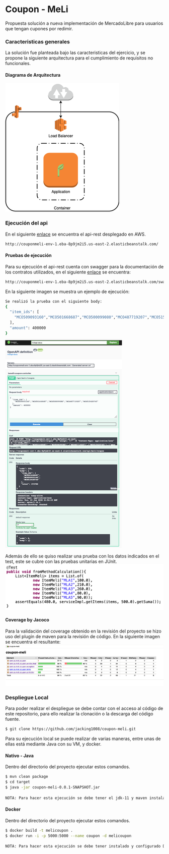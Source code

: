 # Coupon - MeLi
Propuesta solución a nueva implementación de MercadoLibre para usuarios que tengan cupones por redimir.

### Caracteristicas generales
La solución fue planteada bajo las caracteristicas del ejercicio, y se propone la siguiente arquitectura para el cumplimiento de requisitos no funcionales.
#### Diagrama de Arquitectura
![](assets/basic_arch.png)

### Ejecución del api
En el siguiente [enlace](http://couponmeli-env-1.eba-8p9jm2i5.us-east-2.elasticbeanstalk.com/) se encuentra el api-rest desplegado en AWS.
```sh
http://couponmeli-env-1.eba-8p9jm2i5.us-east-2.elasticbeanstalk.com/
```
#### Pruebas de ejecución
Para su ejecución el api-rest cuenta con swagger para la documentación de los contratos utilizados, en el siguiente [enlace](http://couponmeli-env-1.eba-8p9jm2i5.us-east-2.elasticbeanstalk.com/swagger-ui.html) se encuentra:
```sh
http://couponmeli-env-1.eba-8p9jm2i5.us-east-2.elasticbeanstalk.com/swagger-ui.html
```
En la siguiente imagen se muestra un ejemplo de ejecución:

```sh
Se realizó la prueba con el siguiente body:
{
  "item_ids": [
    "MCO509093160","MCO501668687","MCO500099080","MCO487719207","MCO515420765"
  ],
  "amount": 400000
}
```
![](assets/swagger_prueba.png)

Además de ello se quiso realizar una prueba con los datos indicados en el test, este se cubre con las pruebas unitarias en JUnit.
![](assets/test_prueba.png)

#### Coverage by Jacoco
Para la validación del coverage obtenido en la revisión del proyecto se hizo uso del plugin de maven para la revisión de código. En la siguiente imagen se encuentra el resultante:
<br/>
![](assets/coverage.png)

### Despliegue Local
Para poder realizar el despliegue se debe contar con el acceso al código de este repositorio, para ello realizar la clonación o la descarga del código fuente.
```sh
$ git clone https://github.com/jacking1008/coupon-meli.git
```
Para su ejecución local se puede realizar de varias maneras, entre unas de ellas está mediante Java con su VM, y docker.
#### Nativo - Java
Dentro del directorio del proyecto ejecutar estos comandos.
```sh
$ mvn clean package
$ cd target
$ java -jar coupon-meli-0.0.1-SNAPSHOT.jar

NOTA: Para hacer esta ejecución se debe tener el jdk-11 y maven instalado, además de ello tener configurado sus variables de entorno.
```
#### Docker
Dentro del directorio del proyecto ejecutar estos comandos.
```sh
$ docker build -t melicoupon .
$ docker run -i -p 5000:5000 --name coupon -d melicoupon

NOTA: Para hacer esta ejecución se debe tener instalado y configurado Docker.
```